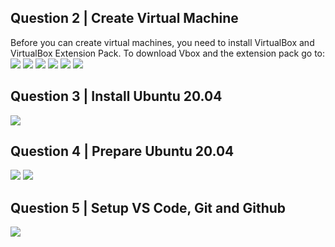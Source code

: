 ## Question 2 | Create Virtual Machine
Before you can create virtual machines, you need to install VirtualBox and VirtualBox Extension Pack. To download Vbox and the extension pack go to:
![](../Capture2.png)
![](../Capture3.png)
![](../Capture4.png)
![](../Capture5.png)
![](../Capture6.png)
![](../Capture7.png)
## Question 3 |  Install Ubuntu 20.04
![](../Capture.png)
## Question 4 | Prepare Ubuntu 20.04 
![](../Capture1.5.png)
![](../pic3.png)
## Question 5 | Setup VS Code, Git and Github
![](../pic4.png)
